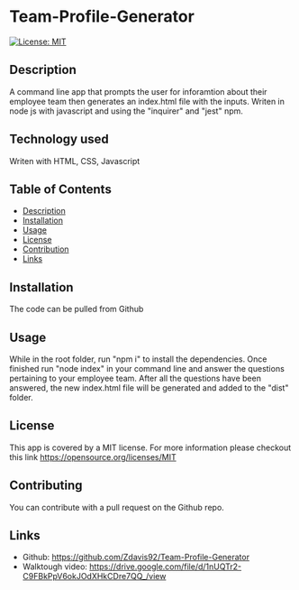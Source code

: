 # Team-Profile-Generator
[![License: MIT](https://img.shields.io/badge/License-MIT-yellow.svg)](https://opensource.org/licenses/MIT)
## Description
A command line app that prompts the user for inforamtion about their employee team then generates an index.html file with the inputs. Writen in node js with javascript and using the "inquirer" and "jest" npm.
## Technology used
Writen with HTML, CSS, Javascript
## Table of Contents
- [Description](#description)
- [Installation](#installation)
- [Usage](#usage)
- [License](#license)
- [Contribution](#contributing)
- [Links](#links)
## Installation
The code can be pulled from Github
## Usage
While in the root folder, run "npm i" to install the dependencies. Once finished run "node index" in your command line and answer the questions pertaining to your employee team. After all the questions have been answered, the new index.html file will be generated and added to the "dist" folder.
## License
This app is covered by a MIT license. For more information please checkout this link <https://opensource.org/licenses/MIT>
## Contributing
You can contribute with a pull request on the Github repo.
## Links
- Github: https://github.com/Zdavis92/Team-Profile-Generator
- Walktough video: https://drive.google.com/file/d/1nUQTr2-C9FBkPpV6okJOdXHkCDre7QQ_/view